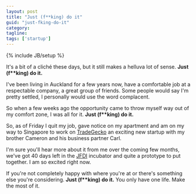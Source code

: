 ```yaml
---
layout: post
title: "Just (f**king) do it"
guid: "just-fking-do-it"
category:
tagline:
tags: ['startup']
---
```

{% include JB/setup %}

It's a bit of a cliché these days, but it still makes a helluva lot of sense. **Just (f\*\*king) do it.**

I've been living in Auckland for a few years now, have a comfortable job at a respectable company, a great group of friends.
Some people would say I'm pretty settled, I personally would use the word complacent.

So when a few weeks ago the opportunity came to throw myself way out of my comfort zone, I was all for it. **Just (f\*\*king) do it.**

So, as of Friday I quit my job, gave notice on my apartment and am on my way to Singapore to work on [TradeGecko](http://tradegecko.com) an exciting new startup with my brother Cameron and his business partner Carl.

I'm sure you'll hear more about it from me over the coming few months, we've got 40 days left in the [JFDI](http://jfdi.asia) incubator and quite a prototype to put together. I am so excited right now.

If you're not completely happy with where you're at or there's something else you're considering. **Just (f\*\*king) do it.** You only have one life. Make the most of it.

